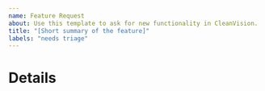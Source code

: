 ```yaml
---
name: Feature Request
about: Use this template to ask for new functionality in CleanVision.
title: "[Short summary of the feature]"
labels: "needs triage"
---
```


<!-- Briefly summarize the proposed feature. -->

# Details

<!--
Describe your proposed feature in more detail. Answer any of the following
questions that you can:
  * What is the problem you're trying to solve?
  * What tasks or workflows would be enabled by having support for your
    proposed feature in clean-vision?
  * Can you share code snippets or pseudocode describing uses of your feature?
  * Can you share any datasets that can help us assess the usefulness of the
    proposed feature?
  * Have you considered any alternatives to your proposed feature/design?
  * How are you working around the lack of native support for your proposed
    feature?
-->
